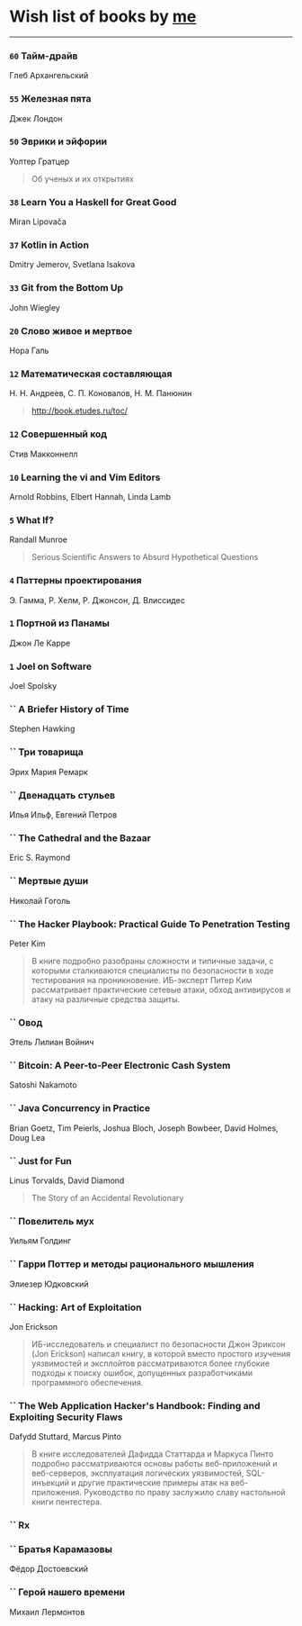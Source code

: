 # Wish list of books by [me](http://www.knigopis.com/#/user/books?u=381417697-yandex)
---

### `60` Тайм-драйв
Глеб Архангельский

### `55` Железная пята
Джек Лондон

### `50` Эврики и эйфории
Уолтер Гратцер
> Об ученых и их открытиях

### `38` Learn You a Haskell for Great Good
Miran Lipovača

### `37` Kotlin in Action
Dmitry Jemerov, Svetlana Isakova

### `33` Git from the Bottom Up
John Wiegley

### `20` Слово живое и мертвое
Нора Галь

### `12` Математическая составляющая
Н. Н. Андреев, С. П. Коновалов, Н. М. Панюнин
> http://book.etudes.ru/toc/

### `12` Совершенный код
Стив Макконнелл

### `10` Learning the vi and Vim Editors
Arnold Robbins, Elbert Hannah, Linda Lamb

### `5` What If?
Randall Munroe
> Serious Scientific Answers to Absurd Hypothetical Questions

### `4` Паттерны проектирования
Э. Гамма, Р. Хелм, Р. Джонсон, Д. Влиссидес

### `1` Портной из Панамы
Джон Ле Карре

### `1` Joel on Software
Joel Spolsky

### `` A Briefer History of Time
Stephen Hawking

### `` Три товарища
Эрих Мария Ремарк

### `` Двенадцать стульев
Илья Ильф, Евгений Петров

### `` The Cathedral and the Bazaar
Eric S. Raymond

### `` Мертвые души
Николай Гоголь

### `` The Hacker Playbook: Practical Guide To Penetration Testing
Peter Kim
> В книге подробно разобраны сложности и типичные задачи, с которыми сталкиваются специалисты по безопасности в ходе тестирования на проникновение. ИБ-эксперт Питер Ким рассматривает практические сетевые атаки, обход антивирусов и атаку на различные средства защиты.

### `` Овод
Этель Лилиан Войнич

### `` Bitcoin: A Peer-to-Peer Electronic Cash System
Satoshi Nakamoto

### `` Java Concurrency in Practice
Brian Goetz,‎ Tim Peierls,‎ Joshua Bloch,‎ Joseph Bowbeer,‎ David Holmes,‎ Doug Lea

### `` Just for Fun
Linus Torvalds, David Diamond
> The Story of an Accidental Revolutionary

### `` Повелитель мух
Уильям Голдинг

### `` Гарри Поттер и методы рационального мышления
Элиезер Юдковский

### `` Hacking: Art of Exploitation
Jon Erickson
> ИБ-исследователь и специалист по безопасности Джон Эриксон (Jon Erickson) написал книгу, в которой вместо простого изучения уязвимостей и эксплойтов рассматриваются более глубокие подходы к поиску ошибок, допущенных разработчиками программного обеспечения.

### `` The Web Application Hacker's Handbook: Finding and Exploiting Security Flaws
Dafydd Stuttard, Marcus Pinto
> В книге исследователей Дафидда Статтарда и Маркуса Пинто подробно рассматриваются основы работы веб-приложений и веб-серверов, эксплуатация логических уязвимостей, SQL-инъекций и другие практические примеры атак на веб-приложения. Руководство по праву заслужило славу настольной книги пентестера.

### `` Rx

### `` Братья Карамазовы
Фёдор Достоевский

### `` Герой нашего времени
Михаил Лермонтов

